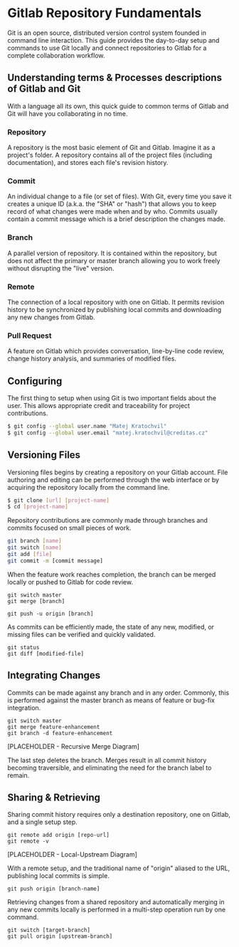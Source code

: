 # Gitlab Repository Fundamentals

Git is an open source, distributed version control system founded in command line interaction. This guide provides the day-to-day setup and commands to use Git locally and connect repositories to Gitlab for a complete collaboration workflow.

## Understanding terms & Processes descriptions of Gitlab and Git

With a language all its own, this quick guide to common terms of Gitlab and Git will have you collaborating in no time.

### Repository
A repository is the most basic element of Git and Gitlab. Imagine it as a project's folder. A repository contains all of the project files (including documentation), and stores each file's revision history.

### Commit
An individual change to a file (or set of files). With Git, every time you save it creates a unique ID (a.k.a. the "SHA" or "hash") that allows you to keep record of what changes were made when and by who. Commits usually contain a commit message which is a brief description the changes made.

### Branch
A parallel version of repository. It is contained within the repository, but does not affect the primary or master branch allowing you to work freely without disrupting the "live" version.

### Remote
The connection of a local repository with one on Gitlab. It permits revision history to be synchronized by publishing local commits and downloading any new changes from Gitlab.

### Pull Request
A  feature on Gitlab which provides conversation, line-by-line code review, change history analysis, and summaries of modified files.

## Configuring
The first thing to setup when using Git is two important fields about the user. This allows appropriate credit and traceability for project contributions.

```bash
$ git config --global user.name "Matej Kratochvil"
$ git config --global user.email "matej.kratochvil@creditas.cz"
```

## Versioning Files

Versioning files begins by creating a repository on your Gitlab account. File authoring and editing can be performed through the web interface or by acquiring the repository locally from the command line.

```bash
$ git clone [url] [project-name]
$ cd [project-name]
```

Repository contributions are commonly made through branches and commits focused on small pieces of work.

```bash
git branch [name]
git switch [name]
git add [file]
git commit -m [commit message]
```

When the feature work reaches completion, the branch can be merged locally or pushed to Gitlab for code review.

```
git switch master
git merge [branch]

git push -u origin [branch]
```

As commits can be efficiently made, the state of any new, modified, or missing files can be verified and quickly validated.

```
git status
git diff [modified-file]
```

## Integrating Changes
Commits can be made against any branch and in any order. Commonly, this is performed against the  master branch as means of feature or bug-fix integration.

```
git switch master
git merge feature-enhancement
git branch -d feature-enhancement
```

[PLACEHOLDER - Recursive Merge Diagram]

The last step deletes the branch. Merges result in all commit history becoming traversible, and eliminating the need for the branch label to remain.


## Sharing & Retrieving
Sharing commit history requires only a destination repository, one on Gitlab, and a single setup step.

```
git remote add origin [repo-url]
git remote -v
```

[PLACEHOLDER - Local-Upstream Diagram]

With a remote setup, and the traditional name of "origin" aliased to the URL, publishing local commits is simple.

```
git push origin [branch-name]
```

Retrieving changes from a shared repository and automatically merging in any new commits locally is performed in a multi-step operation run by one command.

```
git switch [target-branch]
git pull origin [upstream-branch]
```
